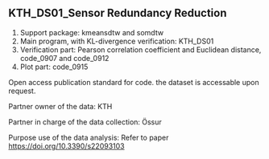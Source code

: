 ## KTH_DS01_Sensor Redundancy Reduction
1. Support package: kmeansdtw and somdtw
2. Main program, with KL-divergence verification: KTH_DS01
3. Verification part: Pearson correlation coefficient and Euclidean distance, code_0907 and code_0912
4. Plot part: code_0915

Open access publication standard for code. the dataset is accessable upon request.

Partner owner of the data: KTH

Partner in charge of the data collection: Össur

Purpose use of the data analysis: Refer to paper https://doi.org/10.3390/s22093103
